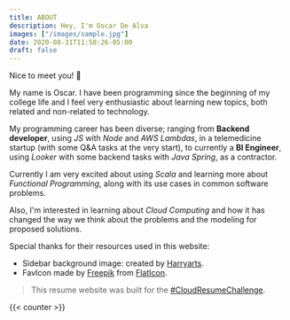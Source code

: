 ```yaml
---
title: ABOUT
description: Hey, I'm Oscar De Alva
images: ["/images/sample.jpg"]
date: 2020-08-31T11:50:26-05:00
draft: false
---
```


Nice to meet you! :wave:

My name is Oscar. I have been programming since the beginning of my college life and I feel very enthusiastic about learning new topics, both related and non-related to technology.

My programming career has been diverse; ranging from **Backend developer**, using *JS* with *Node* and *AWS Lambdas*, in a telemedicine startup (with some Q&A tasks at the very start), to currently a **BI Engineer**, using *Looker* with some backend tasks with *Java Spring*, as a contractor.

Currently I am very excited about using *Scala* and learning more about *Functional Programming*, along with its use cases in common software problems.

Also, I'm interested in learning about *Cloud Computing* and how it has changed the way we think about the problems and the modeling for proposed solutions.

Special thanks for their resources used in this website:

  - Sidebar background image: created by [Harryarts](https://www.freepik.com/Harryarts "Harryarts").
  - FavIcon made by [Freepik](https://www.flaticon.com/authors/freepik "Freepik") from [FlatIcon](www.flaticon.com "FlatIcon").

> This resume website was built for the [#CloudResumeChallenge](https://forrestbrazeal.com/2020/04/23/the-cloud-resume-challenge/ "#CloudResumeChallenge").

{{< counter >}}